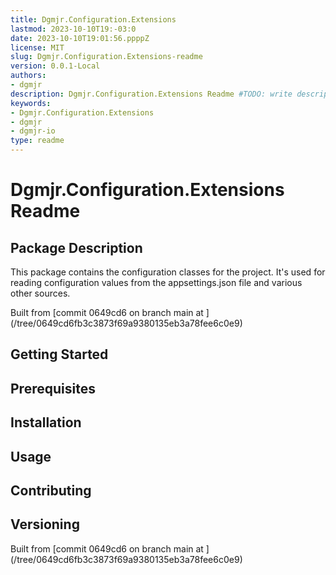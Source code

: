 ```yaml
---
title: Dgmjr.Configuration.Extensions
lastmod: 2023-10-10T19:-03:0
date: 2023-10-10T19:01:56.ppppZ
license: MIT
slug: Dgmjr.Configuration.Extensions-readme
version: 0.0.1-Local
authors:
- dgmjr
description: Dgmjr.Configuration.Extensions Readme #TODO: write description for Dgmjr.Configuration.Extensions Readme
keywords:
- Dgmjr.Configuration.Extensions
- dgmjr
- dgmjr-io
type: readme
---
```

# Dgmjr.Configuration.Extensions Readme
<!-- TODO: Write the contents of the Dgmjr.Configuration.Extensions Readme file -->
## Package Description
This package contains the configuration classes for the project.  It's used for reading configuration values from the appsettings.json file and various other sources.

Built from [commit 0649cd6 on branch main at ]
(/tree/0649cd6fb3c3873f69a9380135eb3a78fee6c0e9)
## Getting Started
## Prerequisites
## Installation
## Usage
## Contributing
## Versioning
Built from [commit 0649cd6 on branch main at ]
(/tree/0649cd6fb3c3873f69a9380135eb3a78fee6c0e9)
